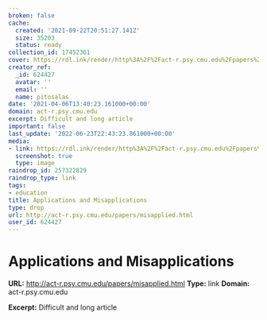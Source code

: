 ```yaml
---
broken: false
cache:
  created: '2021-09-22T20:51:27.141Z'
  size: 35203
  status: ready
collection_id: 17452361
cover: https://rdl.ink/render/http%3A%2F%2Fact-r.psy.cmu.edu%2Fpapers%2Fmisapplied.html
creator_ref:
  _id: 624427
  avatar: ''
  email: ''
  name: pitosalas
date: '2021-04-06T13:40:23.161000+00:00'
domain: act-r.psy.cmu.edu
excerpt: Difficult and long article
important: false
last_update: '2022-06-23T22:43:23.861000+00:00'
media:
- link: https://rdl.ink/render/http%3A%2F%2Fact-r.psy.cmu.edu%2Fpapers%2Fmisapplied.html
  screenshot: true
  type: image
raindrop_id: 257322829
raindrop_type: link
tags:
- education
title: Applications and Misapplications
type: drop
url: http://act-r.psy.cmu.edu/papers/misapplied.html
user_id: 624427
---
```


# Applications and Misapplications

**URL:** http://act-r.psy.cmu.edu/papers/misapplied.html
**Type:** link
**Domain:** act-r.psy.cmu.edu

**Excerpt:** Difficult and long article
